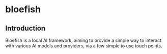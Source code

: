 # bloefish

## Introduction

Bloefish is a local AI framework, aiming to provide a simple way to interact with various
AI models and providers, via a few simple to use touch points.

